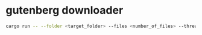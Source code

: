 # gutenberg downloader

```bash
cargo run -- --folder <target_folder> --files <number_of_files> --threads <number_of_threads>
```